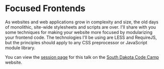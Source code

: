 # Focused Frontends

As websites and web applications grow in complexity and size, the old days of monolithic, site-wide stylesheets and scripts are over. I'll share with you some techniques for making your website more focused by modularizing your frontend code. The technologies I'll be using are LESS and RequireJS, but the principles should apply to any CSS preprocessor or JavaScript module library.

You can view the [session page](http://southdakotacodecamp.net/sessions/focused-frontends,2) for this talk on the [South Dakota Code Camp](http://southdakotacodecamp.net/) website.
